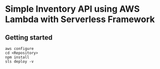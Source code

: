 # Simple Inventory API using AWS Lambda with Serverless Framework

## Getting started
```
aws configure
cd <Repository>
npm install
sls deploy -v
```

